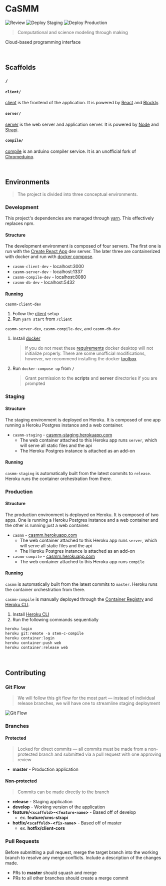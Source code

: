 # CaSMM

![Review](https://github.com/STEM-C/CaSMM/workflows/Review/badge.svg)
![Deploy Staging](https://github.com/STEM-C/CaSMM/workflows/Deploy%20Staging/badge.svg)
![Deploy Production](https://github.com/STEM-C/CaSMM/workflows/Deploy%20Production/badge.svg)

> Computational and science modeling through making

Cloud-based programming interface

<br/>

## Scaffolds

### `/`  

#### `client/` 
[client](/client#client) is the frontend of the application. It is powered by [React](https://reactjs.org/) and [Blockly](https://developers.google.com/blockly).

#### `server/`

[server](/server#server) is the web server and application server. It is powered by [Node](https://nodejs.org/en/) and [Strapi](https://strapi.io/documentation/v3.x/getting-started/introduction.html).

#### `compile/`

  [compile](/compile#compile) is an arduino compiler service. It is an unofficial fork of [Chromeduino](https://github.com/spaceneedle/Chromeduino).

<br/>

## Environments

> The project is divided into three conceptual environments.

### Development
This project's dependencies are managed through [yarn](https://classic.yarnpkg.com/en/docs/install/#mac-stable). This effectively replaces npm.

#### Structure

The development environment is composed of four servers. The first one is run with the [Create React App](https://create-react-app.dev/docs/getting-started/) dev server. The later three are containerized with docker and run with [docker compose](https://docs.docker.com/compose/).

* `casmm-client-dev` - localhost:3000
* `casmm-server-dev` - localhost:1337
* `casmm-compile-dev` - localhost:8080
* `casmm-db-dev` - localhost:5432

#### Running

`casmm-client-dev`

1. Follow the [client](/client#setup) setup
2. Run `yarn start` from `/client`

`casmm-server-dev`, `casmm-compile-dev`, and `casmm-db-dev`

1. Install [docker](https://docs.docker.com/get-docker/)

   > If you do not meet these [requirements](https://docs.docker.com/toolbox/toolbox_install_windows/) docker desktop will not initialize properly. There are some unofficial modifications, however, we recommend installing the docker [toolbox](https://docs.docker.com/toolbox/toolbox_install_windows/) 

3. Run `docker-compose up` from `/`

   > Grant permission to the **scripts** and **server** directories if you are prompted

### Staging

#### Structure

The staging environment is deployed on Heroku. It is composed of one app running a Heroku Postgres instance and a web container.

* `casmm-staging` - [casmm-staging.herokuapp.com](https://casmm-staging.herokuapp.com/)
  * The web container attached to this Heroku app runs `server`, which will serve all static files and the api
  * The Heroku Postgres instance is attached as an add-on

#### Running

`casmm-staging` is automatically built from the latest commits to `release`. Heroku runs the container orchestration from there.

### Production

#### Structure

The production environment is deployed on Heroku. It is composed of two apps. One is running a Heroku Postgres instance and a web container and the other is running just a web container.

* `casmm` - [casmm.herokuapp.com](https://casmm.herokuapp.com/)
  * The web container attached to this Heroku app runs `server`, which will serve all static files and the api
  * The Heroku Postgres instance is attached as an add-on
* `casmm-compile` - [casmm.herokuapp.com](https://casmm-compile.herokuapp.com/)
  * The web container attached to this Heroku app runs `compile`

#### Running

`casmm` is automatically built from the latest commits to `master`. Heroku runs the container orchestration from there.

`casmm-compile` is manually deployed through the [Container Registry](https://devcenter.heroku.com/articles/container-registry-and-runtime) and [Heroku CLI](https://devcenter.heroku.com/articles/heroku-cli).

1. Install [Heroku CLI](https://devcenter.heroku.com/articles/heroku-cli)
2. Run the following commands sequentially

```powershell
heroku login
heroku git:remote -a stem-c-compile
heroku container:login
heroku container:push web
heroku container:release web
```

<br/>

## Contributing

### Git Flow 

> We will follow this git flow for the most part — instead of individual release branches, we will have one to streamline staging deployment 

![Git Flow](https://nvie.com/img/git-model@2x.png)

### Branches

#### Protected

> Locked for direct commits — all commits must be made from a non-protected branch and submitted via a pull request with one approving review

- **master** - Production application

#### Non-protected

> Commits can be made directly to the branch

- **release** - Staging application
- **develop** - Working version of the application
- **feature/<`scaffold`>-<`feature-name`>** - Based off of develop
  - ex. **feature/cms-strapi**
- **hotfix/<`scaffold`>-<`fix-name`>** - Based off of master
  - ex. **hotfix/client-cors**

### Pull Requests

Before submitting a pull request, merge the target branch into the working branch to resolve any merge conflicts. Include a description of the changes made.

- PRs to **master** should squash and merge
- PRs to all other branches should create a merge commit

